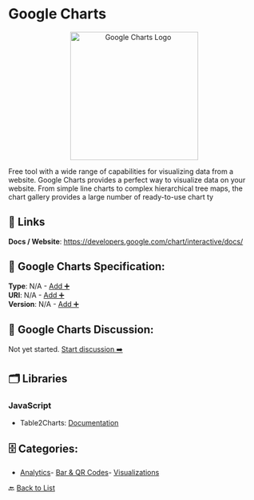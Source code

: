 # Google Charts
<p align="center">
    <img width="256" src="https://raw.githubusercontent.com/apis-list/apis-list/main/apis/google-charts/logo_256x256.png" alt="Google Charts Logo"/>
</p>
Free tool with a wide range of capabilities for visualizing data from a website. Google Charts provides a perfect way to visualize data on your website.  From simple line charts to complex hierarchical tree maps, the chart gallery provides a large number of ready-to-use chart ty

##  🔗 Links
**Docs / Website**: https://developers.google.com/chart/interactive/docs/

## 🧬 Google Charts Specification:
**Type**: N/A - [Add ➕](https://github.com/apis-list/apis-list/edit/main/apis.yaml#L8441)  
**URI**: N/A - [Add ➕](https://github.com/apis-list/apis-list/edit/main/apis.yaml#L8441)  
**Version**: N/A - [Add ➕](https://github.com/apis-list/apis-list/edit/main/apis.yaml#L8441)

## 💬 Google Charts Discussion:
Not yet started. [Start discussion ➡️](https://github.com/apis-list/apis-list/discussions/new)

## 🗂️ Libraries
### JavaScript
- Table2Charts: [Documentation](http://labs.umaniac.com/projects/table2charts/)


## 🗄️ Categories:
- [Analytics](https://github.com/apis-list/apis-list#analytics-)- [Bar & QR Codes](https://github.com/apis-list/apis-list#bar--qr-codes-)- [Visualizations](https://github.com/apis-list/apis-list#visualizations-)

🔙  [Back to List](https://github.com/apis-list/apis-list)
